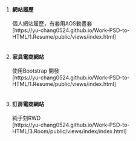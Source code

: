 
<ol>
<li>
    <strong>網站履歷</strong></br></br>
    個人網站履歷，有套用AOS動畫套</br>
    [https://yu-chang0524.github.io/Work-PSD-to-HTML/1.Resume/public/views/index.html]
</li></br></br>
<li>
    <strong>家具電商網站</strong></br></br>
    使用Bootstrap 開發</br>
    [https://yu-chang0524.github.io/Work-PSD-to-HTML/1.Resume/public/views/index.html]
</li></br></br>
<li>
    <strong>訂房電商網站</strong></br></br>
    純手刻RWD</br>
    [https://yu-chang0524.github.io/Work-PSD-to-HTML/3.Room/public/views/index/index.html]
</li></br></br>
</ol>


